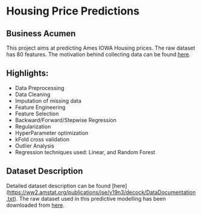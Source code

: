 # Housing Price Predictions

## Business Acumen
This project aims at predicting Ames IOWA Housing prices. The raw dataset has 80 features. The motivation behind collecting data can be found [here](http://ww2.amstat.org/publications/jse/v19n3/decock.pdf).

## Highlights:
- Data Preprocessing
- Data Cleaning
- Imputation of missing data
- Feature Engineering
- Feature Selection
- Backward/Forward/Stepwise Regression
- Regularization
- HyperParameter optimization
- kFold cross validation
- Outlier Analysis
- Regression techniques used: Linear, and Random Forest


## Dataset Description
Detailed dataset description can be found [here] (https://ww2.amstat.org/publications/jse/v19n3/decock/DataDocumentation.txt). The raw dataset used in this predictive modelling has been downloaded from [here](https://ww2.amstat.org/publications/jse/v19n3/decock/AmesHousing.txt).  





